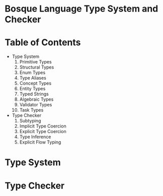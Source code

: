 # Bosque Language Type System and Checker

# Table of Contents

- Type System
  1. Primitive Types
  2. Structural Types
  3. Enum Types
  4. Type Aliases
  5. Concept Types
  6. Entity Types
  7. Typed Strings
  8. Algebraic Types
  9. Validator Types
  10. Task Types
- Type Checker
  1. Subtyping
  2. Implicit Type Coercion
  3. Explicit Type Coercion
  4. Type Inference
  5. Explicit Flow Typing

# Type System


# Type Checker